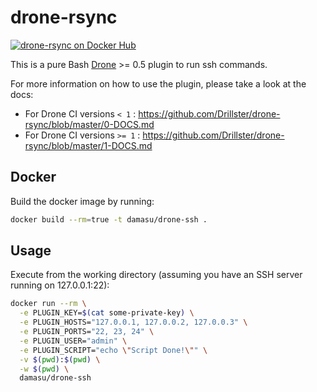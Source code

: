 # drone-rsync
[![drone-rsync on Docker Hub](https://img.shields.io/docker/automated/drillster/drone-rsync.svg)](https://hub.docker.com/r/drillster/drone-rsync/)

This is a pure Bash [Drone](https://github.com/drone/drone) >= 0.5 plugin to run ssh commands.

For more information on how to use the plugin, please take a look at the docs:

- For Drone CI versions `< 1` : https://github.com/Drillster/drone-rsync/blob/master/0-DOCS.md
- For Drone CI versions `>= 1` : https://github.com/Drillster/drone-rsync/blob/master/1-DOCS.md

## Docker
Build the docker image by running:

```bash
docker build --rm=true -t damasu/drone-ssh .
```

## Usage
Execute from the working directory (assuming you have an SSH server running on 127.0.0.1:22):

```bash
docker run --rm \
  -e PLUGIN_KEY=$(cat some-private-key) \
  -e PLUGIN_HOSTS="127.0.0.1, 127.0.0.2, 127.0.0.3" \
  -e PLUGIN_PORTS="22, 23, 24" \
  -e PLUGIN_USER="admin" \
  -e PLUGIN_SCRIPT="echo \"Script Done!\"" \
  -v $(pwd):$(pwd) \
  -w $(pwd) \
  damasu/drone-ssh
```
